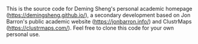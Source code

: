 This is the source code for Deming Sheng's personal academic homepage (https://demingsheng.github.io/), a secondary development based on Jon Barron's public academic website (https://jonbarron.info/) and ClustrMaps (https://clustrmaps.com/). Feel free to clone this code for your own personal use.
